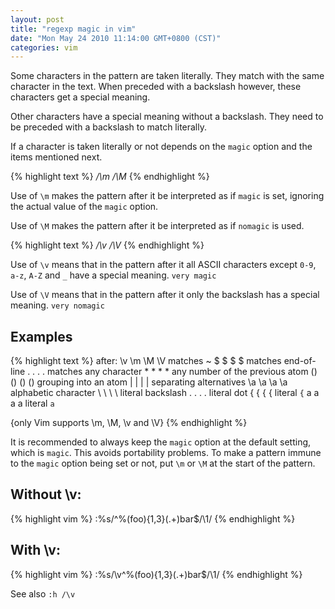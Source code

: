 ```yaml
---
layout: post
title: "regexp magic in vim"
date: "Mon May 24 2010 11:14:00 GMT+0800 (CST)"
categories: vim
---
```


Some characters in the pattern are taken literally. They match with the same character in the text. When preceded with a backslash however, these characters get a special meaning.

Other characters have a special meaning without a backslash. They need to be preceded with a backslash to match literally.

If a character is taken literally or not depends on the `magic` option and the items mentioned next.

{% highlight text %}
*/\m* */\M*
{% endhighlight %}

Use of `\m` makes the pattern after it be interpreted as if `magic` is set, ignoring the actual value of the `magic` option.

Use of `\M` makes the pattern after it be interpreted as if `nomagic` is used.

{% highlight text %}
*/\v* */\V*
{% endhighlight %}

Use of `\v` means that in the pattern after it all ASCII characters except `0-9`, `a-z`, `A-Z` and `_` have a special meaning. `very magic`

Use of `\V` means that in the pattern after it only the backslash has a special meaning. `very nomagic`

Examples
-----

{% highlight text %}
after:    \v           \m           \M           \V             matches ~
          $            $            $            \$             matches end-of-line
          .            .            \.           \.             matches any character
          *            *            \*           \*             any number of the previous atom
          ()           \(\)         \(\)         \(\)           grouping into an atom
          |            \|           \|           \|             separating alternatives
          \a           \a           \a           \a             alphabetic character
          \\           \\           \\           \\             literal backslash
          \.           \.           .            .              literal dot
          \{           {            {            {              literal `{`
          a            a            a            a              literal `a`

{only Vim supports \m, \M, \v and \V}
{% endhighlight %}

It is recommended to always keep the `magic` option at the default setting, which is `magic`. This avoids portability problems. To make a pattern immune
to the `magic` option being set or not, put `\m` or `\M` at the start of the pattern.

Without \v:
-----

{% highlight vim %}
:%s/^\%(foo\)\{1,3}\(.\+\)bar$/\1/
{% endhighlight %}

With \v:
-----

{% highlight vim %}
:%s/\v^%(foo){1,3}(.+)bar$/\1/
{% endhighlight %}

See also `:h /\v`
